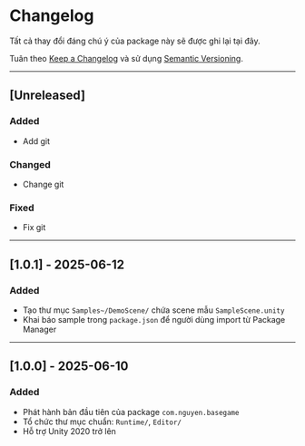 # Changelog

Tất cả thay đổi đáng chú ý của package này sẽ được ghi lại tại đây.

Tuân theo [Keep a Changelog](https://keepachangelog.com/vi/1.0.0/)
và sử dụng [Semantic Versioning](https://semver.org/lang/vi/).

---

## [Unreleased]

### Added
- Add git

### Changed
- Change git

### Fixed
- Fix git

---

## [1.0.1] - 2025-06-12

### Added
- Tạo thư mục `Samples~/DemoScene/` chứa scene mẫu `SampleScene.unity`
- Khai báo sample trong `package.json` để người dùng import từ Package Manager

---

## [1.0.0] - 2025-06-10

### Added
- Phát hành bản đầu tiên của package `com.nguyen.basegame`
- Tổ chức thư mục chuẩn: `Runtime/`, `Editor/`
- Hỗ trợ Unity 2020 trở lên

